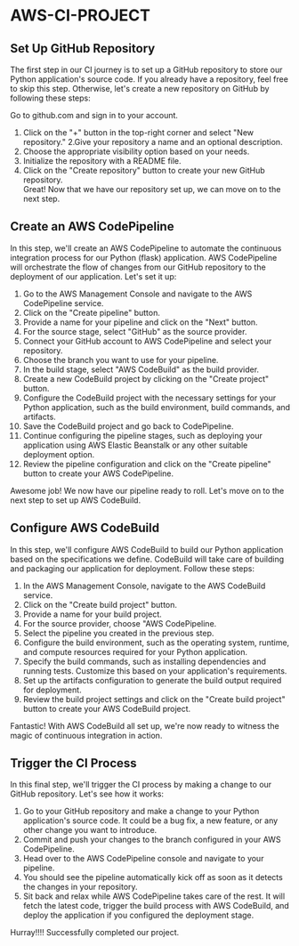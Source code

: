 # AWS-CI-PROJECT

## Set Up GitHub Repository ##
The first step in our CI journey is to set up a GitHub repository to store our Python application's source code. If you already have a repository, feel free to skip this step. Otherwise, let's create a new repository on GitHub by following these steps: <br> 

Go to github.com and sign in to your account.<br>
1. Click on the "+" button in the top-right corner and select "New repository."
2.Give your repository a name and an optional description.
3. Choose the appropriate visibility option based on your needs.
4. Initialize the repository with a README file.
4. Click on the "Create repository" button to create your new GitHub repository.
<br>Great! Now that we have our repository set up, we can move on to the next step.

## Create an AWS CodePipeline
In this step, we'll create an AWS CodePipeline to automate the continuous integration process for our Python (flask) application. AWS CodePipeline will orchestrate the flow of changes from our GitHub repository to the deployment of our application. Let's set it up:

1. Go to the AWS Management Console and navigate to the AWS CodePipeline service.
2. Click on the "Create pipeline" button.
3. Provide a name for your pipeline and click on the "Next" button.
4. For the source stage, select "GitHub" as the source provider.
5. Connect your GitHub account to AWS CodePipeline and select your repository.
6. Choose the branch you want to use for your pipeline.
7. In the build stage, select "AWS CodeBuild" as the build provider.
8. Create a new CodeBuild project by clicking on the "Create project" button.
9. Configure the CodeBuild project with the necessary settings for your Python application, such as the build environment, build commands, and artifacts.
10. Save the CodeBuild project and go back to CodePipeline.
11. Continue configuring the pipeline stages, such as deploying your application using AWS Elastic Beanstalk or any other suitable deployment option.
12. Review the pipeline configuration and click on the "Create pipeline" button to create your AWS CodePipeline.
    
Awesome job! We now have our pipeline ready to roll. Let's move on to the next step to set up AWS CodeBuild.


## Configure AWS CodeBuild
In this step, we'll configure AWS CodeBuild to build our Python application based on the specifications we define. CodeBuild will take care of building and packaging our application for deployment. Follow these steps:

1. In the AWS Management Console, navigate to the AWS CodeBuild service.
2. Click on the "Create build project" button.
3. Provide a name for your build project.
4. For the source provider, choose "AWS CodePipeline.
5. Select the pipeline you created in the previous step.
6. Configure the build environment, such as the operating system, runtime, and compute resources required for your Python application.
7. Specify the build commands, such as installing dependencies and running tests. Customize this based on your application's requirements.
8. Set up the artifacts configuration to generate the build output required for deployment.
9. Review the build project settings and click on the "Create build project" button to create your AWS CodeBuild project.
    
Fantastic! With AWS CodeBuild all set up, we're now ready to witness the magic of continuous integration in action.


## Trigger the CI Process
In this final step, we'll trigger the CI process by making a change to our GitHub repository. Let's see how it works:

1. Go to your GitHub repository and make a change to your Python application's source code. It could be a bug fix, a new feature, or any other change you want to introduce.
2. Commit and push your changes to the branch configured in your AWS CodePipeline.
3. Head over to the AWS CodePipeline console and navigate to your pipeline.
4. You should see the pipeline automatically kick off as soon as it detects the changes in your repository.
5. Sit back and relax while AWS CodePipeline takes care of the rest. It will fetch the latest code, trigger the build process with AWS CodeBuild, and deploy the application if you configured the deployment stage.

Hurray!!!! Successfully completed our project. 
